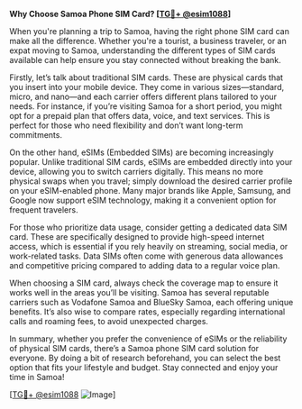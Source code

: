 **Why Choose Samoa Phone SIM Card? [[TG💪+ @esim1088](https://t.me/s/esim1088)]**

When you're planning a trip to Samoa, having the right phone SIM card can make all the difference. Whether you're a tourist, a business traveler, or an expat moving to Samoa, understanding the different types of SIM cards available can help ensure you stay connected without breaking the bank.

Firstly, let’s talk about traditional SIM cards. These are physical cards that you insert into your mobile device. They come in various sizes—standard, micro, and nano—and each carrier offers different plans tailored to your needs. For instance, if you’re visiting Samoa for a short period, you might opt for a prepaid plan that offers data, voice, and text services. This is perfect for those who need flexibility and don’t want long-term commitments.

On the other hand, eSIMs (Embedded SIMs) are becoming increasingly popular. Unlike traditional SIM cards, eSIMs are embedded directly into your device, allowing you to switch carriers digitally. This means no more physical swaps when you travel; simply download the desired carrier profile on your eSIM-enabled phone. Many major brands like Apple, Samsung, and Google now support eSIM technology, making it a convenient option for frequent travelers.

For those who prioritize data usage, consider getting a dedicated data SIM card. These are specifically designed to provide high-speed internet access, which is essential if you rely heavily on streaming, social media, or work-related tasks. Data SIMs often come with generous data allowances and competitive pricing compared to adding data to a regular voice plan.

When choosing a SIM card, always check the coverage map to ensure it works well in the areas you’ll be visiting. Samoa has several reputable carriers such as Vodafone Samoa and BlueSky Samoa, each offering unique benefits. It’s also wise to compare rates, especially regarding international calls and roaming fees, to avoid unexpected charges.

In summary, whether you prefer the convenience of eSIMs or the reliability of physical SIM cards, there’s a Samoa phone SIM card solution for everyone. By doing a bit of research beforehand, you can select the best option that fits your lifestyle and budget. Stay connected and enjoy your time in Samoa!

[[TG💪+ @esim1088](https://t.me/s/esim1088) ![Image](https://i.postimg.cc/Y0z9fWf4/image.png)]